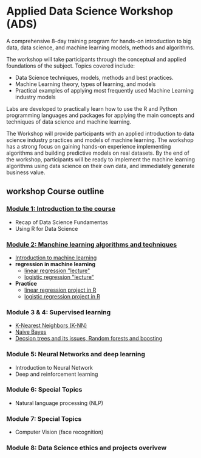 # Applied Data Science Workshop (ADS)
A comprehensive 8-day training program for hands-on introduction to big data, data science, and machine learning models, methods and algorithms.

The workshop will take participants through the conceptual and applied foundations of the subject. Topics covered include:
* Data Science techniques, models, methods and best practices.
* Machine Learning theory, types of learning, and models
* Practical examples of applying most frequently used Machine Learning industry models

Labs are developed to practically learn how to use the R and Python programming languages and packages for applying the main concepts and techniques of data science and machine learning.

The Workshop will provide participants with an applied introduction to data science industry practices and models of machine learning. The workshop has a strong focus on gaining hands-on experience implementing algorithms and building predictive models on real datasets. By the end of the workshop, participants will be ready to implement the machine learning algorithms using data science on their own data, and immediately generate business value.

## workshop Course outline
### [Module 1: Introduction to the course](https://github.com/Abdel-Razzak/ADS/tree/Module-1-Introduction-to-the-course)
  * Recap of Data Science Fundamentas
  * Using R for Data Science
### [Module 2: Manchine learning algorithms and techniques](https://github.com/Abdel-Razzak/ADS/tree/Module-2-Manchine-learning-algorithms-and-techniques/S2)
  * [Introduction to machine learning](https://github.com/Abdel-Razzak/ADS/blob/Module-2-Manchine-learning-algorithms-and-techniques/S2/INTRO%20TO%20ML.ipynb)
  * **regression in machine learning** 
    * [linear regression "lecture"](https://github.com/Abdel-Razzak/ADS/blob/Module-2-Manchine-learning-algorithms-and-techniques/S2/History.ipynb)
    * [logistic regression "lecture"](https://github.com/Abdel-Razzak/ADS/blob/Module-2-Manchine-learning-algorithms-and-techniques/S2/logistic%20regression_lecture%20.ipynb)
  * **Practice**
    * [linear regression project in R](https://github.com/Abdel-Razzak/ADS/blob/Module-2-Manchine-learning-algorithms-and-techniques/S2/Linear%20Reg.ipynb)
    * [logistic regression project in R](https://github.com/Abdel-Razzak/ADS/blob/Module-2-Manchine-learning-algorithms-and-techniques/S2/logistic%20Reg.ipynb)
### Module 3 & 4: Supervised learning 
  * [K-Nearest Neighbors (K-NN)](https://github.com/Abdel-Razzak/ADS/blob/Module-3-%26-4-Supervised-learning/K%20Nearest%20Neighbors%20with%20Python.ipynb)
  * [Naive Bayes](https://github.com/Abdel-Razzak/ADS/blob/Module-3-%26-4-Supervised-learning/Supervised%20Learning%20-%20Naive%20Bayes.ipynb)
  * [Decsion trees and its issues, Random forests and boosting](https://github.com/Abdel-Razzak/ADS/blob/Module-3-%26-4-Supervised-learning/Decision%20Trees%20and%20Random%20Forests%20in%20Python.ipynb)
### Module 5:  Neural Networks and deep learning
  * Introduction to Neural Network
  * Deep and reinforcement learning 
### Module 6:  Special Topics
  * Natural language processing (NLP)
### Module 7: Special Topics
  * Computer Vision (face recognition)
### Module 8: Data Science ethics and projects overivew  
  
   
